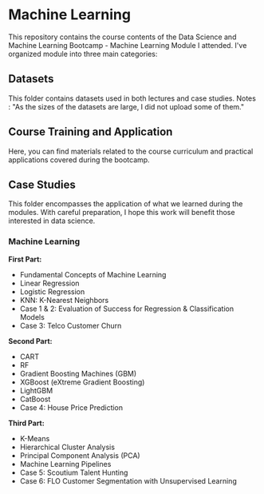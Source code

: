 # Machine Learning

This repository contains the course contents of the Data Science and Machine Learning Bootcamp - Machine Learning Module I attended. I've organized module into three main categories:

## Datasets
This folder contains datasets used in both lectures and case studies.
Notes : "As the sizes of the datasets are large, I did not upload some of them."

## Course Training and Application
Here, you can find materials related to the course curriculum and practical applications covered during the bootcamp.

## Case Studies
This folder encompasses the application of what we learned during the modules. With careful preparation, I hope this work will benefit those interested in data science.

### Machine Learning
**First Part:**
- Fundamental Concepts of Machine Learning
- Linear Regression
- Logistic Regression
- KNN: K-Nearest Neighbors
- Case 1 & 2: Evaluation of Success for Regression & Classification Models
- Case 3: Telco Customer Churn

**Second Part:**
- CART
- RF
- Gradient Boosting Machines (GBM)
- XGBoost (eXtreme Gradient Boosting)
- LightGBM
- CatBoost
- Case 4: House Price Prediction

**Third Part:**
- K-Means
- Hierarchical Cluster Analysis
- Principal Component Analysis (PCA)
- Machine Learning Pipelines
- Case 5: Scoutium Talent Hunting
- Case 6: FLO Customer Segmentation with Unsupervised Learning





